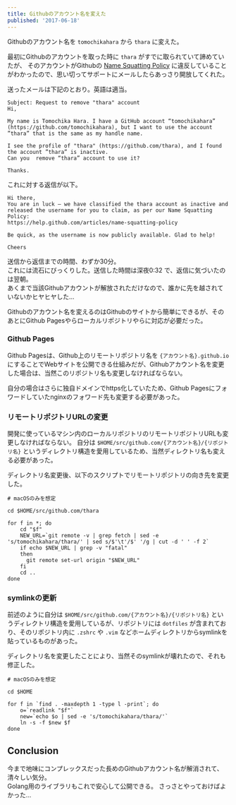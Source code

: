```yaml
---
title: Githubのアカウント名を変えた
published: '2017-06-18'
---
```


Githubのアカウント名を `tomochikahara` から `thara` に変えた。

最初にGithubのアカウントを取った時に `thara` がすでに取られていて諦めていたが、 そのアカウントがGithubの [Name Squatting Policy](https://help.github.com/articles/name-squatting-policy/) に違反していることがわかったので、思い切ってサポートにメールしたらあっさり開放してくれた。

送ったメールは下記のとおり。英語は適当。

```
Subject: Request to remove "thara" account
Hi,

My name is Tomochika Hara. I have a GitHub account “tomochikahara” (https://github.com/tomochikahara), but I want to use the account ”thara” that is the same as my handle name.

I see the profile of "thara" (https://github.com/thara), and I found the account ”thara” is inactive.
Can you  remove “thara” account to use it?

Thanks.
```

これに対する返信が以下。

```
Hi there, 
You are in luck — we have classified the thara account as inactive and released the username for you to claim, as per our Name Squatting Policy:
https://help.github.com/articles/name-squatting-policy

Be quick, as the username is now publicly available. Glad to help!

Cheers
```

送信から返信までの時間、わずか30分。   
これには流石にびっくりした。送信した時間は深夜0:32 で、返信に気づいたのは翌朝。   
あくまで当該Githubアカウントが解放されただけなので、誰かに先を越されていないかヒヤヒヤした...


Githubのアカウント名を変えるのはGithubのサイトから簡単にできるが、そのあとにGithub Pagesやらローカルリポジトリやらに対応が必要だった。

### Github Pages

Github Pagesは、Github上のリモートリポジトリ名を `{アカウント名}.github.io` にすることでWebサイトを公開できる仕組みだが、Githubアカウント名を変更した場合は、当然このリポジトリ名も変更しなければならない。

自分の場合はさらに独自ドメインでhttps化していたため、Github Pagesにフォワードしていたnginxのフォワード先も変更する必要があった。


### リモートリポジトリURLの変更

開発に使っているマシン内のローカルリポジトリのリモートリポジトリURLも変更しなければならない。
自分は `$HOME/src/github.com/{アカウント名}/{リポジトリ名}` というディレクトリ構造を愛用しているため、当然ディレクトリ名も変える必要があった。   

ディレクトリ名変更後、以下のスクリプトでリモートリポジトリの向き先を変更した。

```
# macOSのみを想定

cd $HOME/src/github.com/thara

for f in *; do
    cd "$f"
    NEW_URL=`git remote -v | grep fetch | sed -e 's/tomochikahara/thara/' | sed s/$'\t'/$' '/g | cut -d ' ' -f 2`
    if echo $NEW_URL | grep -v "fatal"
    then
      git remote set-url origin "$NEW_URL"
    fi
    cd ..
done
```

### symlinkの更新

前述のように自分は `$HOME/src/github.com/{アカウント名}/{リポジトリ名}` というディレクトリ構造を愛用しているが、リポジトリには `dotfiles` が含まれており、そのリポジトリ内に `.zshrc` や `.vim` などホームディレクトリからsymlinkを貼っているものがあった。


ディレクトリ名を変更したことにより、当然そのsymlinkが壊れたので、それも修正した。

```
# macOSのみを想定

cd $HOME

for f in `find . -maxdepth 1 -type l -print`; do
    o=`readlink "$f"`
    new=`echo $o | sed -e 's/tomochikahara/thara/'`
    ln -s -f $new $f
done
```


## Conclusion

今まで地味にコンプレックスだった長めのGithubアカウント名が解消されて、清々しい気分。   
Golang用のライブラリもこれで安心して公開できる。
さっさとやっておけばよかった...
